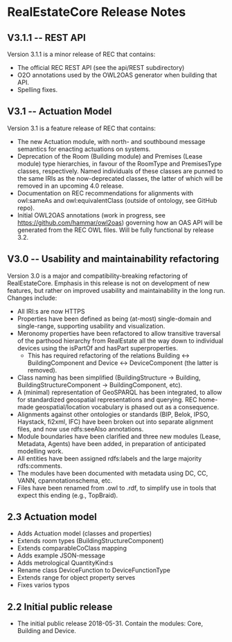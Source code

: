 # RealEstateCore Release Notes

## V3.1.1 -- REST API

Version 3.1.1 is a minor release of REC that contains:

* The official REC REST API (see the api/REST subdirectory)
* O2O annotations used by the OWL2OAS generator when building that API.
* Spelling fixes.

## V3.1 -- Actuation Model

Version 3.1 is a feature release of REC that contains:

* The new Actuation module, with north- and southbound message semantics for enacting actuations on systems.
* Deprecation of the Room (Building module) and Premises (Lease module) type hierarchies, in favour of the RoomType and PremisesType classes, respectively. Named individuals of these classes are punned to the same IRIs as the now-deprecated classes, the latter of which will be removed in an upcoming 4.0 release.
* Documentation on REC recommendations for alignments with owl:sameAs and owl:equivalentClass (outside of ontology, see GitHub repo).
* Initial OWL2OAS annotations (work in progress, see https://github.com/hammar/owl2oas) governing how an OAS API will be generated from the REC OWL files. Will be fully functional by release 3.2.

## V3.0 -- Usability and maintainability refactoring

Version 3.0 is a major and compatibility-breaking refactoring of RealEstateCore. Emphasis in this release is not on development of new features, but rather on improved usability and maintainability in the long run. Changes include:

* All IRI:s are now HTTPS
* Properties have been defined as being (at-most) single-domain and single-range, supporting usability and visualization.
* Meronomy properties have been refactored to allow transitive traversal of the parthood hierarchy from RealEstate all the way down to individual devices using the isPartOf and hasPart superproperties.
  * This has required refactoring of the relations Building <-> BuildingComponent and Device <-> DeviceComponent (the latter is removed).
* Class naming has been simplified (BuildingStructure -> Building, BuildingStructureComponent -> BuildingComponent, etc).
* A (minimal) representation of GeoSPARQL has been integrated, to allow for standardized geospatial representations and querying. REC home-made geospatial/location vocabulary is phased out as a consequence.
* Alignments against other ontologies or standards (BIP, Belok, IPSO, Haystack, fi2xml, IFC) have been broken out into separate alignment files, and now use rdfs:seeAlso annotations.
* Module boundaries have been clarified and three new modules (Lease, Metadata, Agents) have been added, in preparation of anticipated modelling work.
* All entities have been assigned rdfs:labels and the large majority rdfs:comments.
* The modules have been documented with metadata using DC, CC, VANN, cpannotationschema, etc.
* Files have been renamed from .owl to .rdf, to simplify use in tools that expect this ending (e.g., TopBraid).

## 2.3 Actuation model

* Adds Actuation model (classes and properties)
* Extends room types (BuildingStructureComponent)
* Extends comparableCoClass mapping
* Adds example JSON-message
* Adds metrological QuantityKind:s
* Rename class DeviceFunction to DeviceFunctionType
* Extends range for object property serves
* Fixes varios typos

## 2.2 Initial public release

* The initial public release 2018-05-31. Contain the modules: Core, Building and Device.
